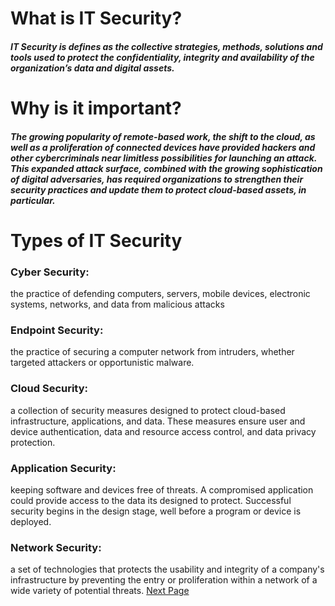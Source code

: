 # What is IT Security?
##### IT Security is defines as the collective strategies, methods, solutions and tools used to protect the confidentiality, integrity and availability of the organization’s data and digital assets.
# Why is it important?
##### The growing popularity of remote-based work, the shift to the cloud, as well as a proliferation of connected devices have provided hackers and other cybercriminals near limitless possibilities for launching an attack. This expanded attack surface, combined with the growing sophistication of digital adversaries, has required organizations to strengthen their security practices and update them to protect cloud-based assets, in particular.
# Types of IT Security
### Cyber Security: 
the practice of defending computers, servers, mobile devices, electronic systems, networks, and data from malicious attacks
### Endpoint Security:
the practice of securing a computer network from intruders, whether targeted attackers or opportunistic malware.
### Cloud Security:
a collection of security measures designed to protect cloud-based infrastructure, applications, and data. These measures ensure user and device authentication, data and resource access control, and data privacy protection.
### Application Security:
keeping software and devices free of threats. A compromised application could provide access to the data its designed to protect. Successful security begins in the design stage, well before a program or device is deployed.
### Network Security:
a set of technologies that protects the usability and integrity of a company's infrastructure by preventing the entry or proliferation within a network of a wide variety of potential threats.
[Next Page](SCHOOL.md)
